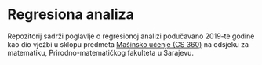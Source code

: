 # Regresiona analiza
Repozitorij sadrži poglavlje o regresionoj analizi podučavano 2019-te godine kao dio vježbi u sklopu predmeta [Mašinsko učenje (CS 360)](http://math.pmf.unsa.ba/prvi-ciklus-studija/teorijska-kompjuterska-nauka/) na odsjeku za matematiku, Prirodno-matematičkog fakulteta u Sarajevu.

